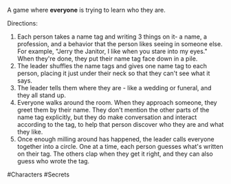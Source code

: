 A game where **everyone** is trying to learn who they are.

Directions:
1. Each person takes a name tag and writing 3 things on it- a name, a profession, and a behavior that the person likes seeing in someone else. For example, "Jerry the Janitor, I like when you stare into my eyes." When they're done, they put their name tag face down in a pile.
2. The leader shuffles the name tags and gives one name tag to each person, placing it just under their neck so that they can't see what it says.
3. The leader tells them where they are - like a wedding or funeral, and they all stand up.
4. Everyone walks around the room. When they approach someone, they greet them by their name. They don't mention the other parts of the name tag explicitly, but they do make conversation and interact according to the tag, to help that person discover who they are and what they like.
5. Once enough milling around has happened, the leader calls everyone together into a circle. One at a time, each person guesses what's written on their tag. The others clap when they get it right, and they can also guess who wrote the tag.

#Characters #Secrets
